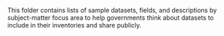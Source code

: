 This folder contains lists of sample datasets, fields, and descriptions by subject-matter focus area to help governments think about datasets to include in their inventories and share publicly.
